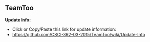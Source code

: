 ## TeamToo

<b>Update Info:</b>
- Click or Copy/Paste this link for update information:
- https://github.com/CSCI-362-03-2015/TeamToo/wiki/Update-Info
